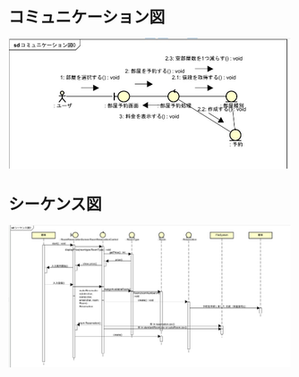 # コミュニケーション図
![コミュニケーション図](https://github.com/YuIto1/Software5/blob/main/HRS/Communication/%E3%82%B3%E3%83%9F%E3%83%A5%E3%83%8B%E3%82%B1%E3%83%BC%E3%82%B7%E3%83%A7%E3%83%B3%E5%9B%B3.jpg)

# シーケンス図
![シーケンス図](https://github.com/YuIto1/Software5/blob/main/HRS/Communication/%E3%82%B7%E3%83%BC%E3%82%B1%E3%83%B3%E3%82%B9%E5%9B%B3.jpg)
